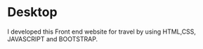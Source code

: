 # Desktop
I developed this Front end website for travel by using HTML,CSS, JAVASCRIPT and BOOTSTRAP.
